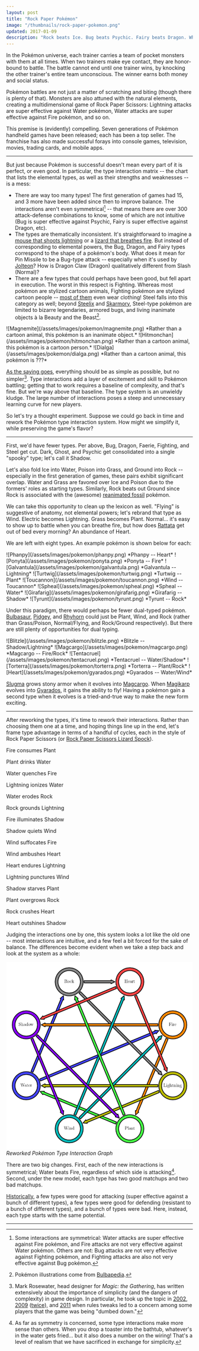 ```yaml
---
layout: post
title: "Rock Paper Pokémon"
image: "/thumbnails/rock-paper-pokemon.png"
updated: 2017-01-09
description: "Rock beats Ice. Bug beats Psychic. Fairy beats Dragon. What might the Pokémon type system look like if it hadn't jumped the shark?"
---
```


In the Pokémon universe, each trainer carries a team of pocket monsters with them at all times. When two trainers make eye contact, they are honor-bound to battle. The battle cannot end until one trainer wins, by knocking the other trainer's entire team unconscious. The winner earns both money and social status.

Pokémon battles are not just a matter of scratching and biting (though there is plenty of that). Monsters are also attuned with the natural elements, creating a multidimensional game of Rock Paper Scissors: Lightning attacks are super effective against Water pokémon, Water attacks are super effective against Fire pokémon, and so on.

This premise is (evidently) compelling. Seven generations of Pokémon handheld games have been released; each has been a top seller. The franchise has also made successful forays into console games, television, movies, trading cards, and mobile apps.

---

But just because Pokémon is successful doesn't mean every part of it is perfect, or even good. In particular, the type interaction matrix -- the chart that lists the elemental types, as well as their strengths and weaknesses -- is a mess:

- There are way too many types! The first generation of games had 15, and 3 more have been added since then to improve balance. The interactions aren't even symmetrical[^1] -- that means there are over 300 attack-defense combinations to know, some of which are not intuitive (Bug is super effective against Psychic, Fairy is super effective against Dragon, etc).
- The types are thematically inconsistent. It's straightforward to imagine a [mouse that shoots lightning](http://bulbapedia.bulbagarden.net/wiki/Pikachu_(Pok%C3%A9mon)) or a [lizard that breathes fire](http://bulbapedia.bulbagarden.net/wiki/Charmander_(Pok%C3%A9mon)). But instead of corresponding to elemental powers, the Bug, Dragon, and Fairy types correspond to the shape of a pokémon's body. What does it mean for Pin Missile to be a Bug-type attack -- especially when it's used by [Jolteon](http://bulbapedia.bulbagarden.net/wiki/Jolteon_(Pok%C3%A9mon))? How is Dragon Claw (Dragon) qualitatively different from Slash (Normal)?
- There are a few types that could perhaps have been good, but fell apart in execution. The worst in this respect is Fighting. Whereas most pokémon are stylized cartoon animals, Fighting pokémon are stylized cartoon people -- [most of them](http://bulbapedia.bulbagarden.net/wiki/Fighting_(type)) even wear clothing! Steel falls into this category as well; beyond [Steelix](http://bulbapedia.bulbagarden.net/wiki/Steelix_(Pok%C3%A9mon)) and [Skarmory](http://bulbapedia.bulbagarden.net/wiki/Skarmory_(Pok%C3%A9mon)), Steel-type pokémon are limited to bizarre legendaries, armored bugs, and living inanimate objects à la Beauty and the Beast[^2].

[^1]: Some interactions are symmetrical: Water attacks are super effective against Fire pokémon, and Fire attacks are not very effective against Water pokémon. Others are not: Bug attacks are not very effective against Fighting pokémon, and Fighting attacks are also not very effective against Bug pokémon.

[^2]: Pokémon illustrations come from [Bulbapedia](http://bulbapedia.bulbagarden.net/wiki/Main_Page).

<span class="tiles">
    <span class="tile">
        ![Magnemite](/assets/images/pokemon/magnemite.png)
        *Rather than a cartoon animal, this pokémon is an inanimate object.*
    </span>
    <span class="tile">
        ![Hitmonchan](/assets/images/pokemon/hitmonchan.png)
        *Rather than a cartoon animal, this pokémon is a cartoon person.*
    </span>
    <span class="tile">
        ![Dialga](/assets/images/pokemon/dialga.png)
        *Rather than a cartoon animal, this pokémon is ???*
    </span>
</span>

[As the saying goes](http://quoteinvestigator.com/2011/05/13/einstein-simple/), everything should be as simple as possible, but no simpler[^5]. Type interactions add a layer of excitement and skill to Pokémon battling; getting that to work requires a baseline of complexity, and that's fine. But we're way above that baseline. The type system is an unwieldy kludge. The large number of interactions poses a steep and unnecessary learning curve for new players.

[^5]: Mark Rosewater, head designer for *Magic: the Gathering*, has written extensively about the importance of simplicity (and the dangers of complexity) in game design. In particular, he took up the topic in [2002](http://magic.wizards.com/en/articles/archive/making-magic/keeping-it-simple-2002-05-20), [2009](http://magic.wizards.com/en/articles/archive/making-magic/magic-lessons-2009-06-22) ([twice](http://magic.wizards.com/en/articles/archive/decisions-decisions-part-ii-2009-08-10)), and [2011](http://magic.wizards.com/en/articles/archive/making-magic/new-world-order-2011-12-05) when rules tweaks led to a concern among some players that the game was being "dumbed down."

So let's try a thought experiment. Suppose we could go back in time and rework the Pokémon type interaction system. How might we simplify it, while preserving the game's flavor?

---

First, we'd have fewer types. Per above, Bug, Dragon, Faerie, Fighting, and Steel get cut. Dark, Ghost, and Psychic get consolidated into a single "spooky" type; let's call it Shadow.

Let's also fold Ice into Water, Poison into Grass, and Ground into Rock -- especially in the first generation of games, these pairs exhibit significant overlap. Water and Grass are favored over Ice and Poison due to the formers' roles as starting types. Similarly, Rock beats out Ground since Rock is associated with the (awesome) [reanimated fossil](http://bulbapedia.bulbagarden.net/wiki/Fossil) pokémon.

We can take this opportunity to clean up the lexicon as well. "Flying" is suggestive of anatomy, not elemental powers; let's rebrand that type as Wind. Electric becomes Lightning. Grass becomes Plant. Normal... it's easy to show up to battle when you can breathe fire, but how does [Rattata](http://bulbapedia.bulbagarden.net/wiki/Rattata_(Pok%C3%A9mon)) get out of bed every morning? An abundance of Heart.

We are left with eight types. An example pokémon is shown below for each:

<span class="tiles">
    <span class="tile">
        ![Phanpy](/assets/images/pokemon/phanpy.png)
        *Phanpy -- Heart*
    </span>
    <span class="tile">
        ![Ponyta](/assets/images/pokemon/ponyta.png)
        *Ponyta -- Fire*
    </span>
    <span class="tile">
        ![Galvantula](/assets/images/pokemon/galvantula.png)
        *Galvantula -- Lightning*
    </span>
    <span class="tile">
        ![Turtwig](/assets/images/pokemon/turtwig.png)
        *Turtwig -- Plant*
    </span>
    <span class="tile">
        ![Toucannon](/assets/images/pokemon/toucannon.png)
        *Wind -- Toucannon*
    </span>
    <span class="tile">
        ![Spheal](/assets/images/pokemon/spheal.png)
        *Spheal -- Water*
    </span>
    <span class="tile">
        ![Girafarig](/assets/images/pokemon/girafarig.png)
        *Girafarig -- Shadow*
    </span>
    <span class="tile">
        ![Tyrunt](/assets/images/pokemon/tyrunt.png)
        *Tyrunt -- Rock*
    </span>
</span>

Under this paradigm, there would perhaps be fewer dual-typed pokémon. [Bulbasaur](http://bulbapedia.bulbagarden.net/wiki/Bulbasaur_(Pok%C3%A9mon)), [Pidgey](http://bulbapedia.bulbagarden.net/wiki/Pidgey_(Pok%C3%A9mon)), and [Rhyhorn](http://bulbapedia.bulbagarden.net/wiki/Rhyhorn_(Pok%C3%A9mon)) could just be Plant, Wind, and Rock (rather than Grass/Poison, Normal/Flying, and Rock/Ground respectively). But there are still plenty of opportunities for dual typing.

<span class="tiles">
    <span class="tile">
        ![Blitzle](/assets/images/pokemon/blitzle.png)
        *Blitzle -- Shadow/Lightning*
    </span>
    <span class="tile">
        ![Magcargo](/assets/images/pokemon/magcargo.png)
        *Magcargo -- Fire/Rock*
    </span>
    <span class="tile">
        ![Tentacruel](/assets/images/pokemon/tentacruel.png)
        *Tentacruel -- Water/Shadow*
    </span>
    <span class="tile">
        ![Torterra](/assets/images/pokemon/torterra.png)
        *Torterra -- Plant/Rock*
    </span>
    <span class="tile">
        ![Heart](/assets/images/pokemon/gyarados.png)
        *Gyarados -- Water/Wind*
    </span>
</span>

[Slugma](http://bulbapedia.bulbagarden.net/wiki/Slugma_(Pok%C3%A9mon)) grows stony armor when it evolves into [Magcargo](http://bulbapedia.bulbagarden.net/wiki/Magcargo_(Pok%C3%A9mon)). When [Magikarp](http://bulbapedia.bulbagarden.net/wiki/Magikarp_(Pok%C3%A9mon)) evolves into [Gyarados](http://bulbapedia.bulbagarden.net/wiki/Gyarados_(Pok%C3%A9mon)), it gains the ability to fly! Having a pokémon gain a second type when it evolves is a tried-and-true way to make the new form exciting.

---

After reworking the types, it's time to rework their interactions. Rather than choosing them one at a time, and hoping things line up in the end, let's frame type advantage in terms of a handful of cycles, each in the style of Rock Paper Scissors (or [Rock Paper Scissors Lizard Spock](http://www.samkass.com/theories/RPSSL.html)).

<div class="tiles">
    <span class="tile">
<p>Fire consumes Plant</p>
<p>Plant drinks Water</p>
<p>Water quenches Fire</p>
    </span>
    <span class="tile">
<p>Lightning ionizes Water</p>
<p>Water erodes Rock</p>
<p>Rock grounds Lightning</p>
    </span>
    <span class="tile">
<p>Fire illuminates Shadow</p>
<p>Shadow quiets Wind</p>
<p>Wind suffocates Fire</p>
    </span>
    <span class="tile">
<p>Wind ambushes Heart</p>
<p>Heart endures Lightning</p>
<p>Lightning punctures Wind</p>
    </span>
    <span class="tile">
<p>Shadow starves Plant</p>
<p>Plant overgrows Rock</p>
<p>Rock crushes Heart</p>
<p>Heart outshines Shadow</p>
    </span>
</div>

Judging the interactions one by one, this system looks a lot like the old one -- most interactions are intuitive, and a few feel a bit forced for the sake of balance. The differences become evident when we take a step back and look at the system as a whole:

![Reworked Pokémon Type Interaction Graph](/assets/images/pokemon/type_graph.png)
*Reworked Pokémon Type Interaction Graph*

There are two big changes. First, each of the new interactions is symmetrical; Water beats Fire, regardless of which side is attacking[^3]. Second, under the new model, each type has two good matchups and two bad matchups.

[^3]: As far as symmetry is concerned, some type interactions make more sense than others. When you drop a toaster into the bathtub, whatever's in the water gets fried... but it also does a number on the wiring! That's a level of realism that we have sacrificed in exchange for simplicity.

[Historically](https://www.buzzfeed.com/rdicker23/the-definitive-ranking-of-pokemon-types-11paq), a few types were good for attacking (super effective against a bunch of different types), a few types were good for defending (resistant to a bunch of different types), and a bunch of types were bad. Here, instead, each type starts with the same potential.

<!-- hr before the footnotes -->
---
